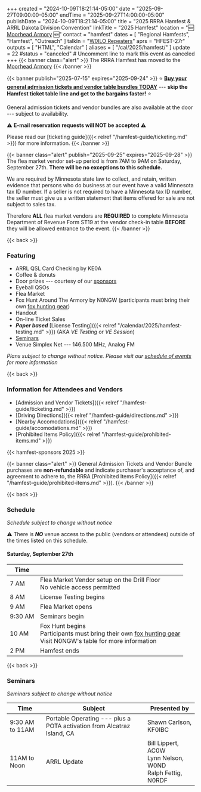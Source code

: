 +++
created = "2024-10-09T18:21:14-05:00"
date = "2025-09-27T09:00:00-05:00"
endTime = "2025-09-27T14:00:00-05:00"
publishDate = "2024-10-09T18:21:14-05:00"
title = "2025 RRRA Hamfest & ARRL Dakota Division Convention"
linkTitle = "2025 Hamfest"
location = ":new: [Moorhead Armory](/places/moorhead-ng-armory/) :new:"
contact = "hamfest"
dates = [ "Regional Hamfests", "Hamfest", "Outreach" ]
talkIn = "[W0ILO Repeaters](/radios/)"
aprs = "HFEST-27r"
outputs = [ "HTML", "Calendar" ]
aliases = [ "/cal/2025/hamfest/" ]
update = 22
#status = "canceled"	# Uncomment line to mark this event as canceled	
+++
{{< banner class="alert" >}}
The RRRA Hamfest has moved to the [Moorhead Armory](/places/moorhead-ng-armory/)
{{< /banner >}}

{{< banner publish="2025-07-15" expires="2025-09-24" >}}
:star: **[Buy your general admission tickets and vendor table bundles
TODAY](https://tickets.rrra.org)** --- **skip the Hamfest ticket table line and get
to the bargains faster!** :star:

General admission tickets and vendor bundles are also available at the
door --- subject to availability.

:warning: **E-mail reservation requests will NOT be accepted** :warning:

Please read our
[ticketing guide]({{< relref "/hamfest-guide/ticketing.md" >}})
for more information.
{{< /banner >}}

{{< banner class="alert" publish="2025-09-25" expires="2025-09-28" >}}
The flea market vendor set-up period is from 7AM to 9AM on Saturday,
September 27th. **There will be no exceptions to this schedule.**

We are required by Minnesota state law to collect, and retain, written
evidence that persons who do business at our event have a valid
Minnesota tax ID number. If a seller is not required to have a Minnesota
tax ID number, the seller must give us a written statement that items
offered for sale are not subject to sales tax.

Therefore **ALL** flea market vendors are **REQUIRED** to complete Minnesota
Department of Revenue Form ST19 at the vendor check-in table **BEFORE** they
will be allowed entrance to the event.
{{< /banner >}}


{{< back >}}

### Featuring

* ARRL QSL Card Checking by KE0A
* Coffee &amp; donuts
* Door prizes --- courtesy of our [sponsors](#sponsors)
* Eyeball QSOs
* Flea Market
* Fox Hunt Around The Armory by N0NGW (participants must bring their own [fox hunting gear](http://homingin.com/equipment.html))
* Handout
* On-line Ticket Sales 
* ***Paper based*** [License Testing]({{< relref "/calendar/2025/hamfest-testing.md" >}}) (AKA *VE Testing* or *VE Session*)
* [Seminars](#seminars)
* Venue Simplex Net --- 146.500 MHz, Analog FM

*Plans subject to change without notice. Please visit our [schedule of events](#schedule) for more information*

{{< back >}}
### Information for Attendees and Vendors
* [Admission and Vendor Tickets]({{< relref "/hamfest-guide/ticketing.md" >}})
* [Driving Directions]({{< relref "/hamfest-guide/directions.md" >}})
* [Nearby Accomodations]({{< relref "/hamfest-guide/accomodations.md" >}})
* [Prohibited Items Policy]({{< relref "/hamfest-guide/prohibited-items.md" >}})

{{< hamfest-sponsors 2025 >}}

<!--
{{< back >}}
### Purchase Admission and Vendor Tickets {#box-office}-->

<!-- Ticket Tailor Widget. Paste this into your website where you want the widget to appear. Do not change the code or the widget may not work properly. -->
<!--
<div class="tt-widget"><div class="tt-widget-fallback"><p><a href="https://www.tickettailor.com/all-tickets/redriverradioamateurs/?ref=website_widget&show_search_filter=true&show_date_filter=true&show_sort=true" target="_blank">Click here to buy tickets</a><br /><small><a href="https://www.tickettailor.com?rf=wdg_99768" class="tt-widget-powered">Sell tickets online with Ticket Tailor</a></small></p></div><script src="https://cdn.tickettailor.com/js/widgets/min/widget.js" data-url="https://www.tickettailor.com/all-tickets/redriverradioamateurs/?ref=website_widget&show_search_filter=true&show_date_filter=true&show_sort=true" data-type="inline" data-inline-minimal="true" data-inline-show-logo="false" data-inline-bg-fill="false" data-inline-inherit-ref-from-url-param="" data-inline-ref="website_widget"></script></div><!-- End of Ticket Tailor Widget -->

{{< banner class="alert" >}}
General Admission Tickets and Vendor Bundle purchases are
**non-refundable** and indicate purchaser's acceptance of, and agreement
to adhere to, the RRRA
[Prohibited Items Policy]({{< relref "/hamfest-guide/prohibited-items.md" >}}).
{{< /banner >}}

{{< back >}}
### Schedule
*Schedule subject to change without notice*

:warning: There is ***NO*** venue access to the public (vendors or attendees)
outside of the times listed on this schedule.

#### Saturday, September 27th

Time |      |
-----|------|
7 AM | Flea Market Vendor setup on the Drill Floor<br>No vehicle access permitted
8 AM | License Testing begins
9 AM | Flea Market opens
9:30 AM | Seminars begin
10 AM | Fox Hunt begins<br>Participants must bring their own [fox hunting gear](http://homingin.com/equipment.html)<br>Visit N0NGW's table for more information
2 PM | Hamfest ends

{{< back >}}
### Seminars

*Seminars subject to change without notice*

Time | Subject | Presented by
-----|---------|-------------
9:30 AM to 11AM | Portable Operating --- plus a POTA activation from Alcatraz Island, CA | Shawn Carlson, KF0IBC
11AM to Noon | ARRL Update | Bill Lippert, AC0W<br>Lynn Nelson, W0ND<br>Ralph Fettig, N0RDF

<!--
{{< back >}}
### Hamfest Handout

<div style="width:100%;text-align:center;margin-bottom:12px;">
<strong><a href="https://cloud.rrra.org/index.php/s/pif3ysgdJT3d9Z8">Download
the 2024 RRRA Hamfest Handout</a></strong>
</div>

{{< figure src="https://images.rrra.org/hamfest/2025-thumbnail.gif" link="https://cloud.rrra.org/index.php/s/pif3ysgdJT3d9Z8" >}}

{{< banner >}}
Print this handout, keep one half, and give the other half to a friend!
{{< /banner >}}
-->
